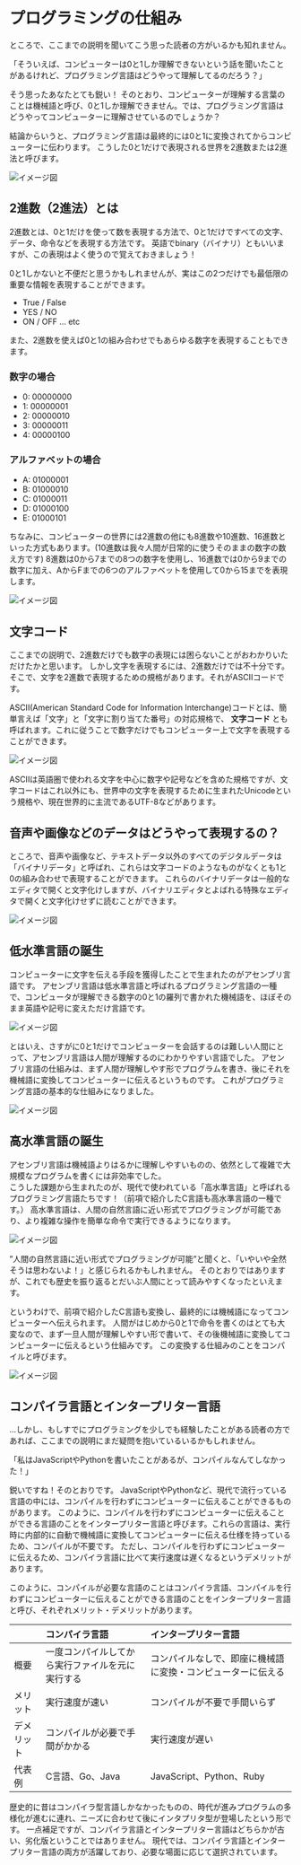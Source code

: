 # プログラミングの仕組み
ところで、ここまでの説明を聞いてこう思った読者の方がいるかも知れません。

「そういえば、コンピューターは0と1しか理解できないという話を聞いたことがあるけれど、プログラミング言語はどうやって理解してるのだろう？」

そう思ったあなたとても鋭い！
そのとおり、コンピューターが理解する言葉のことは機械語と呼び、0と1しか理解できません。では、プログラミング言語はどうやってコンピューターに理解させているのでしょうか？

結論からいうと、プログラミング言語は最終的には0と1に変換されてからコンピューターに伝わります。
こうした0と1だけで表現される世界を2進数または2進法と呼びます。

![イメージ図](images/programming-flow.png)

## 2進数（2進法）とは
2進数とは、0と1だけを使って数を表現する方法で、0と1だけですべての文字、データ、命令などを表現する方法です。
英語でbinary（バイナリ）ともいいますが、この表現はよく使うので覚えておきましょう！

0と1しかないと不便だと思うかもしれませんが、実はこの2つだけでも最低限の重要な情報を表現することができます。

- True / False
- YES / NO
- ON / OFF ... etc

また、2進数を使えば0と1の組み合わせでもあらゆる数字を表現することもできます。

### 数字の場合
- 0: 00000000
- 1: 00000001
- 2: 00000010
- 3: 00000011
- 4: 00000100

### アルファベットの場合
- A: 01000001
- B: 01000010
- C: 01000011
- D: 01000100
- E: 01000101

ちなみに、コンピューターの世界には2進数の他にも8進数や10進数、16進数といった方式もあります。(10進数は我々人間が日常的に使うそのままの数字の数え方です)
8進数は0から7までの8つの数字を使用し、16進数では0から9までの数字に加え、AからFまでの6つのアルファベットを使用して0から15までを表現します。

![イメージ図](images/binary-table.png)

## 文字コード
ここまでの説明で、2進数だけでも数字の表現には困らないことがおわかりいただけたかと思います。
しかし文字を表現するには、2進数だけでは不十分です。
そこで、文字を2進数で表現するための規格があります。それがASCIIコードです。

ASCII(American Standard Code for Information Interchange)コードとは、簡単言えば「文字」と「文字に割り当てた番号」の対応規格で、 __文字コード__ とも呼ばれます。これに従うことで数字だけでもコンピューター上で文字を表現することができます。

![イメージ図](images/ascii-table.png)

ASCIIは英語圏で使われる文字を中心に数字や記号などを含めた規格ですが、文字コードはこれ以外にも、世界中の文字を表現するために生まれたUnicodeという規格や、現在世界的に主流であるUTF-8などがあります。

## 音声や画像などのデータはどうやって表現するの？
ところで、音声や画像など、テキストデータ以外のすべてのデジタルデータは「バイナリデータ」と呼ばれ、これらは文字コードのようなものがなくとも1と0の組み合わせで表現することができます。 
これらのバイナリデータは一般的なエディタで開くと文字化けしますが、バイナリエディタとよばれる特殊なエディタで開くと文字化けせずに読むことができます。

![イメージ図](images/binary-data.png)

## 低水準言語の誕生
コンピューターに文字を伝える手段を獲得したことで生まれたのがアセンブリ言語です。
アセンブリ言語は低水準言語と呼ばれるプログラミング言語の一種で、コンピュータが理解できる数字の0と1の羅列で書かれた機械語を、ほぼそのまま英語や記号に変えただけ言語です。

![イメージ図](images/assembly.png)

とはいえ、さすがに0と1だけでコンピューターを会話するのは難しい人間にとって、アセンブリ言語は人間が理解するのにわかりやすい言語でした。
アセンブリ言語の仕組みは、まず人間が理解しやす形でプログラムを書き、後にそれを機械語に変換してコンピューターに伝えるというものです。
これがプログラミング言語の基本的な仕組みになりました。

![イメージ図](images/assembly-to-machine.png)

## 高水準言語の誕生
アセンブリ言語は機械語よりはるかに理解しやすいものの、依然として複雑で大規模なプログラムを書くには非効率でした。  
こうした課題から生まれたのが、現代で使われている「高水準言語」と呼ばれるプログラミング言語たちです！（前項で紹介したC言語も高水準言語の一種です。）
高水準言語は、人間の自然言語に近い形式でプログラミングが可能であり、より複雑な操作を簡単な命令で実行できるようになります。  

![イメージ図](images/pr-lang.png)

”人間の自然言語に近い形式でプログラミングが可能”と聞くと、「いやいや全然そうは思わないよ！」と感じられるかもしれません。
そのとおりではありますが、これでも歴史を振り返るとだいぶ人間にとって読みやすくなったといえます。

というわけで、前項で紹介したC言語も変換し、最終的には機械語になってコンピューターへ伝えられます。
人間がはじめから0と1で命令を書くのはとても大変なので、まず一旦人間が理解しやすい形で書いて、その後機械語に変換してコンピューターに伝えるという仕組みです。
この変換する仕組みのことをコンパイルと呼びます。

![イメージ図](images/compile.png)

## コンパイラ言語とインタープリター言語
...しかし、もしすでにプログラミングを少しでも経験したことがある読者の方であれば、ここまでの説明にまだ疑問を抱いているいるかもしれません。

「私はJavaScriptやPythonを書いたことがあるが、コンパイルなんてしなかった！」

鋭いですね！そのとおりです。
JavaScriptやPythonなど、現代で流行っている言語の中には、コンパイルを行わずにコンピューターに伝えることができるものがあります。
このように、コンパイルを行わずにコンピューターに伝えることができる言語のことをインタープリター言語と呼びます。これらの言語は、実行時に内部的に自動で機械語に変換してコンピューターに伝える仕様を持っているため、コンパイルが不要です。
ただし、コンパイルを行わずにコンピューターに伝えるため、コンパイラ言語に比べて実行速度は遅くなるというデメリットがあります。

このように、コンパイルが必要な言語のことはコンパイラ言語、コンパイルを行わずにコンピューターに伝えることができる言語のことをインタープリター言語と呼び、それぞれメリット・デメリットがあります。

| | コンパイラ言語 | インタープリター言語 |
|:---|:---|:---|
| 概要 | 一度コンパイルしてから実行ファイルを元に実行する | コンパイルなしで、即座に機械語に変換・コンピューターに伝える |
| メリット | 実行速度が速い | コンパイルが不要で手間いらず |
| デメリット | コンパイルが必要で手間がかかる | 実行速度が遅い |
| 代表例 | C言語、Go、Java | JavaScript、Python、Ruby |

歴史的に昔はコンパイラ型言語しかなかったものの、時代が進みプログラムの多様化が進むに連れ、ニーズに合わせて後にインタプリタ型が登場したという形です。
一点補足ですが、コンパイラ言語とインタープリター言語はどちらかが古い、劣化版ということではありません。
現代では、コンパイラ言語とインタープリター言語の両方が活躍しており、必要な場面に応じて選択されています。